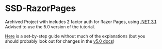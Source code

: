 # SSD-RazorPages
Archived Project with includes 2 factor auth for Razor Pages, using [.NET 3.1](https://docs.microsoft.com/en-us/aspnet/core/razor-pages/?view=aspnetcore-3.1&amp;tabs=visual-studio). Advised to use the 5.0 version of the tutorial.

[Here](https://github.com/RyanNgCT/SSD-RazorPages/blob/main/Razor%20Pages%20Guide.pdf) is a set-by-step guide without much of the explanations (but you should probably look out for changes in the [v5.0 docs](https://docs.microsoft.com/en-us/aspnet/core/razor-pages/?view=aspnetcore-5.0&tabs=visual-studio))
